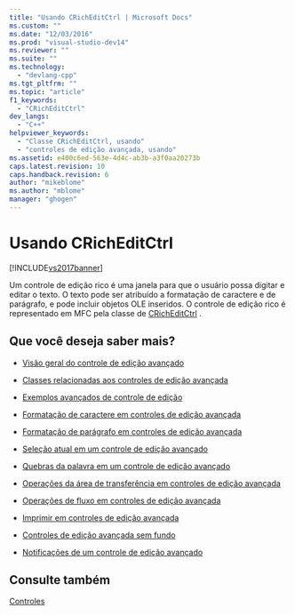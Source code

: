```yaml
---
title: "Usando CRichEditCtrl | Microsoft Docs"
ms.custom: ""
ms.date: "12/03/2016"
ms.prod: "visual-studio-dev14"
ms.reviewer: ""
ms.suite: ""
ms.technology: 
  - "devlang-cpp"
ms.tgt_pltfrm: ""
ms.topic: "article"
f1_keywords: 
  - "CRichEditCtrl"
dev_langs: 
  - "C++"
helpviewer_keywords: 
  - "Classe CRichEditCtrl, usando"
  - "controles de edição avançada, usando"
ms.assetid: e400c6ed-563e-4d4c-ab3b-a3f0aa20273b
caps.latest.revision: 10
caps.handback.revision: 6
author: "mikeblome"
ms.author: "mblome"
manager: "ghogen"
---
```

# Usando CRichEditCtrl
[!INCLUDE[vs2017banner](../assembler/inline/includes/vs2017banner.md)]

Um controle de edição rico é uma janela para que o usuário possa digitar e editar o texto.  O texto pode ser atribuído a formatação de caractere e de parágrafo, e pode incluir objetos OLE inseridos.  O controle de edição rico é representado em MFC pela classe de [CRichEditCtrl](../Topic/CRichEditCtrl%20Class.md) .  
  
## Que você deseja saber mais?  
  
-   [Visão geral do controle de edição avançado](../mfc/overview-of-the-rich-edit-control.md)  
  
-   [Classes relacionadas aos controles de edição avançada](../mfc/classes-related-to-rich-edit-controls.md)  
  
-   [Exemplos avançados de controle de edição](../Topic/Rich%20Edit%20Control%20Examples.md)  
  
-   [Formatação de caractere em controles de edição avançada](../mfc/character-formatting-in-rich-edit-controls.md)  
  
-   [Formatação de parágrafo em controles de edição avançada](../Topic/Paragraph%20Formatting%20in%20Rich%20Edit%20Controls.md)  
  
-   [Seleção atual em um controle de edição avançado](../mfc/current-selection-in-a-rich-edit-control.md)  
  
-   [Quebras da palavra em um controle de edição avançado](../mfc/word-breaks-in-rich-edit-controls.md)  
  
-   [Operações da área de transferência em controles de edição avançada](../mfc/clipboard-operations-in-rich-edit-controls.md)  
  
-   [Operações de fluxo em controles de edição avançada](../mfc/stream-operations-in-rich-edit-controls.md)  
  
-   [Imprimir em controles de edição avançada](../mfc/printing-in-rich-edit-controls.md)  
  
-   [Controles de edição avançada sem fundo](../mfc/bottomless-rich-edit-controls.md)  
  
-   [Notificações de um controle de edição avançado](../mfc/notifications-from-a-rich-edit-control.md)  
  
## Consulte também  
 [Controles](../mfc/controls-mfc.md)